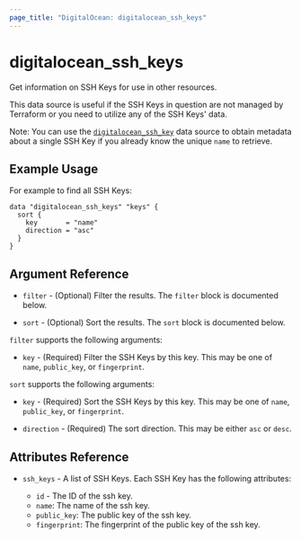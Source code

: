 ```yaml
---
page_title: "DigitalOcean: digitalocean_ssh_keys"
---
```


# digitalocean_ssh_keys

Get information on SSH Keys for use in other resources.

This data source is useful if the SSH Keys in question are not managed by Terraform or you need to
utilize any of the SSH Keys' data.

Note: You can use the [`digitalocean_ssh_key`](droplet) data source to obtain metadata
about a single SSH Key if you already know the unique `name` to retrieve.

## Example Usage

For example to find all SSH Keys:

```hcl
data "digitalocean_ssh_keys" "keys" {
  sort {
    key       = "name"
    direction = "asc"
  }
}
```

## Argument Reference

* `filter` - (Optional) Filter the results.
  The `filter` block is documented below.

* `sort` - (Optional) Sort the results.
  The `sort` block is documented below.
 
`filter` supports the following arguments:

* `key` - (Required) Filter the SSH Keys by this key. This may be one of `name`, `public_key`, or `fingerprint`.

`sort` supports the following arguments:

* `key` - (Required) Sort the SSH Keys by this key. This may be one of `name`, `public_key`, or `fingerprint`.

* `direction` - (Required) The sort direction. This may be either `asc` or `desc`.

## Attributes Reference

* `ssh_keys` - A list of SSH Keys. Each SSH Key has the following attributes:  

  * `id` - The ID of the ssh key.
  * `name`: The name of the ssh key.
  * `public_key`: The public key of the ssh key.
  * `fingerprint`: The fingerprint of the public key of the ssh key.
